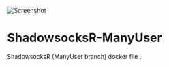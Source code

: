 ![Screenshot](https://img.shields.io/docker/cloud/build/kooroshh/ssr-manyuser.svg)

# ShadowsocksR-ManyUser
ShadowsocksR (ManyUser branch) docker file .

